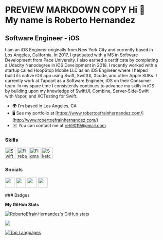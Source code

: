 PREVIEW
MARKDOWN
COPY
Hi 👋 My name is Roberto Hernandez
==================================

Software Engineer - iOS
-----------------------

I am an iOS Engineer originally from New York City and currently based in Los Angeles, California. In 2017, I graduated with a MS in Software Development from Pace University. I also earned a certificate by completing a Udacity Nanodegree in iOS Development in 2018. I recently worked with a startup called HoopStop Mobile LLC as an iOS Engineer where I helped build its native iOS app using Swift, SwiftUI, Xcode, and other Apple SDKs. I currently work at Tapcart as a Software Engineer, iOS on their Consumer team. In my spare time I consistently continues to advance my skills in iOS by building upon my knowledge of SwiftUI, Combine, Server-Side-Swift with Vapor, and XCTesting for Swift.

* 🌍  I'm based in Los Angeles, CA
* 🖥️  See my portfolio at [https://www.robertoefrainhernandez.com/](http://www.robertoefrainhernandez.com/)
* ✉️  You can contact me at [reh9019@gmail.com](mailto:reh9019@gmail.com)

### Skills

<p align="left">
<a href="https://developer.apple.com/swift/" target="_blank" rel="noreferrer"><img src="https://raw.githubusercontent.com/danielcranney/readme-generator/main/public/icons/skills/swift-colored.svg" width="36" height="36" alt="Swift" /></a>
<a href="https://firebase.google.com/" target="_blank" rel="noreferrer"><img src="https://raw.githubusercontent.com/danielcranney/readme-generator/main/public/icons/skills/firebase-colored.svg" width="36" height="36" alt="Firebase" /></a>
<a href="https://www.figma.com/" target="_blank" rel="noreferrer"><img src="https://raw.githubusercontent.com/danielcranney/readme-generator/main/public/icons/skills/figma-colored.svg" width="36" height="36" alt="Figma" /></a>
<a href="https://www.sketch.com/" target="_blank" rel="noreferrer"><img src="https://raw.githubusercontent.com/danielcranney/readme-generator/main/public/icons/skills/sketch-colored.svg" width="36" height="36" alt="Sketch" /></a>
</p>

### Socials

<p align="left"> <a href="https://www.github.com/RobertoEfrainHernandez" target="_blank" rel="noreferrer"><img src="https://raw.githubusercontent.com/danielcranney/readme-generator/main/public/icons/socials/github.svg" width="32" height="32" /></a> <a href="http://www.instagram.com/PreachOnBerto" target="_blank" rel="noreferrer"><img src="https://raw.githubusercontent.com/danielcranney/readme-generator/main/public/icons/socials/instagram.svg" width="32" height="32" /></a> <a href="https://www.linkedin.com/in/RobertoEfrainHernandez" target="_blank" rel="noreferrer"><img src="https://raw.githubusercontent.com/danielcranney/readme-generator/main/public/icons/socials/linkedin.svg" width="32" height="32" /></a> <a href="https://www.twitter.com/PreachOnBerto" target="_blank" rel="noreferrer"><img src="https://raw.githubusercontent.com/danielcranney/readme-generator/main/public/icons/socials/twitter.svg" width="32" height="32" /></a></p>
### Badges

<b>My GitHub Stats</b>

<a href="http://www.github.com/RobertoEfrainHernandez"><img src="https://github-readme-stats.vercel.app/api?username=RobertoEfrainHernandez&show_icons=true&hide=stars,&count_private=true&title_color=ef4444&text_color=ffffff&icon_color=ef4444&bg_color=181824&hide_border=true&show_icons=true" alt="RobertoEfrainHernandez's GitHub stats" /></a>

<a href="http://www.github.com/RobertoEfrainHernandez"><img src="https://github-readme-streak-stats.herokuapp.com/?user=RobertoEfrainHernandez&stroke=ffffff&background=181824&ring=ef4444&fire=ef4444&currStreakNum=ffffff&currStreakLabel=ef4444&sideNums=ffffff&sideLabels=ffffff&dates=ffffff&hide_border=true" /></a>

<a href="https://github.com/RobertoEfrainHernandez" align="left"><img src="https://github-readme-stats.vercel.app/api/top-langs/?username=RobertoEfrainHernandez&langs_count=10&title_color=ef4444&text_color=ffffff&icon_color=ef4444&bg_color=181824&hide_border=true&locale=en&custom_title=Top%20%Languages" alt="Top Languages" /></a>
